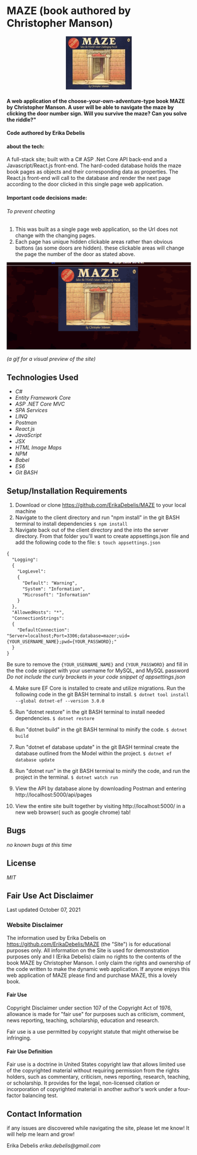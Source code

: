 # MAZE (book authored by Christopher Manson) 
<p align="center">
  <img width="180" height="145" src="https://raw.githubusercontent.com/ErikaDebelis/MAZE/main/server/wwwroot/images/maze_thumb.jpg">
</p>

#### A web application of the choose-your-own-adventure-type book MAZE by Christopher Manson. A user will be able to navigate the maze by clicking the door number sign. Will you survive the maze? Can you solve the riddle?"

#### Code authored by Erika Debelis
#### about the tech:
 A full-stack site; built with a C# ASP .Net Core API back-end and a Javascript/React.js front-end. The hard-coded database holds the maze book pages as objects and their corresponding data as properties. The React.js front-end will call to the database and render the next page according to the door clicked in this single page web application.

#### Important code decisions made:
###### To prevent cheating
1. This was built as a single page web application, so the Url does not change with the changing pages.
2. Each page has unique hidden clickable areas rather than obvious buttons (as some doors are hidden). these clickable areas will change the page the number of the door as stated above.

<p align="center">
  <img src= "https://raw.githubusercontent.com/ErikaDebelis/MAZE/main/server/wwwroot/images/maze-gif.gif">
  
  _(a gif for a visual preview of the site)_
</p>

## Technologies Used

* _C#_
* _Entity Framework Core_
* _ASP .NET Core MVC_
* _SPA Services_
* _LINQ_
* _Postman_
* _React.js_
* _JavaScript_
* _JSX_
* _HTML Image Maps_
* _NPM_
* _Babel_
* _ES6_
* _Git BASH_

## Setup/Installation Requirements

1. Download or clone https://github.com/ErikaDebelis/MAZE to your local machine
2. Navigate to the client directory and run "npm install" in the git BASH terminal to install dependencies
    ``$ npm install``
3. Navigate back out of the client directory and the into the server directory. From that folder you'll want to create appsettings.json file and add the following code to the file: ``$ touch appsettings.json``

```
{
  "Logging": 
  {
    "LogLevel": 
    {
      "Default": "Warning",
      "System": "Information",
      "Microsoft": "Information"
    }
  },
  "AllowedHosts": "*",
  "ConnectionStrings": 
  {
    "DefaultConnection": "Server=localhost;Port=3306;database=mazer;uid={YOUR_USERNAME_NAME};pwd={YOUR_PASSWORD};"
  }
}
```
Be sure to remove the ``{YOUR_USERNAME_NAME}`` and ``{YOUR_PASSWORD}`` and fill in the the code snippet with your username for MySQL, and MySQL password _Do not include the curly brackets in your code snippet of appsettings.json_

4. Make sure EF Core is installed to create and utilize migrations. Run the following code in the git BASH terminal to install.
    ``$ dotnet tool install --global dotnet-ef --version 3.0.0``

5. Run "dotnet restore" in the git BASH terminal to install needed dependencies.
    ``$ dotnet restore``

6. Run "dotnet build" in the git BASH terminal to minify the code.
    ``$ dotnet build``

7. Run "dotnet ef database update" in the git BASH terminal create the database outlined from the Model within the project.
    ``$ dotnet ef database update``

8. Run "dotnet run" in the git BASH terminal to  minify the code, and run the project in the terminal.
    ``$ dotnet watch run``

9. View the API by database alone by downloading Postman and entering http://localhost:5000/api/pages 

10. View the entire site built together by visiting http://localhost:5000/ in a new web browser( such as google chrome) tab!
## Bugs

_no known bugs at this time_

## License

_MIT_

## Fair Use Act Disclaimer
Last updated October 07, 2021
### Website Disclaimer
The information used by Erika Debelis on https://github.com/ErikaDebelis/MAZE (the "Site") is for educational purposes only. All information on the Site is used for demonstration purposes only and I (Erika Debelis) claim no rights to the contents of the book MAZE by Christopher Manson. I only claim the rights and ownership of the code written to make the dynamic web application. If anyone enjoys this web application of MAZE please find and purchase MAZE, this a lovely book.

#### Fair Use
Copyright Disclaimer under section 107 of the Copyright Act of 1976, allowance is made for "fair use" for purposes such as criticism, comment, news reporting, teaching, scholarship, education and research.

Fair use is a use permitted by copyright statute that might otherwise be infringing.

#### Fair Use Definition

Fair use is a doctrine in United States copyright law that allows limited use of the copyrighted material without requiring permission from the rights holders, such as commentary, criticism, news reporting, research, teaching, or scholarship. It provides for the legal, non-licensed citation or incorporation of copyrighted material in another author's work under a four-factor balancing test.

## Contact Information
if any issues are discovered while navigating the site, please let me know! It will help me learn and grow!

Erika Debelis _erika.debelis@gmail.com_